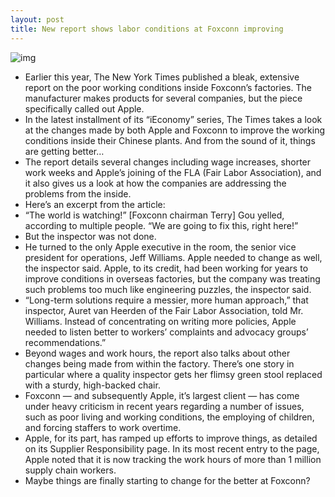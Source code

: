 ```yaml
---
layout: post
title: New report shows labor conditions at Foxconn improving
---
```

![img](http://media.idownloadblog.com/wp-content/uploads/2011/09/FoxconniPad2.jpg)
* Earlier this year, The New York Times published a bleak, extensive report on the poor working conditions inside Foxconn’s factories. The manufacturer makes products for several companies, but the piece specifically called out Apple.
* In the latest installment of its “iEconomy” series, The Times takes a look at the changes made by both Apple and Foxconn to improve the working conditions inside their Chinese plants. And from the sound of it, things are getting better…
* The report details several changes including wage increases, shorter work weeks and Apple’s joining of the FLA (Fair Labor Association), and it also gives us a look at how the companies are addressing the problems from the inside.
* Here’s an excerpt from the article:
* “The world is watching!” [Foxconn chairman Terry] Gou yelled, according to multiple people. “We are going to fix this, right here!”
* But the inspector was not done.
* He turned to the only Apple executive in the room, the senior vice president for operations, Jeff Williams. Apple needed to change as well, the inspector said. Apple, to its credit, had been working for years to improve conditions in overseas factories, but the company was treating such problems too much like engineering puzzles, the inspector said.
* “Long-term solutions require a messier, more human approach,” that inspector, Auret van Heerden of the Fair Labor Association, told Mr. Williams. Instead of concentrating on writing more policies, Apple needed to listen better to workers’ complaints and advocacy groups’ recommendations.”
* Beyond wages and work hours, the report also talks about other changes being made from within the factory. There’s one story in particular where a quality inspector gets her flimsy green stool replaced with a sturdy, high-backed chair.
* Foxconn — and subsequently Apple, it’s largest client — has come under heavy criticism in recent years regarding a number of issues, such as poor living and working conditions, the employing of children, and forcing staffers to work overtime.
* Apple, for its part, has ramped up efforts to improve things, as detailed on its Supplier Responsibility page. In its most recent entry to the page, Apple noted that it is now tracking the work hours of more than 1 million supply chain workers.
* Maybe things are finally starting to change for the better at Foxconn?


